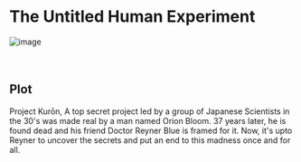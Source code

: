 # The Untitled Human Experiment
![image](https://user-images.githubusercontent.com/45509422/118387714-97255a80-b63d-11eb-818a-0b9947e76499.png)
 <br><br><br>
 ## Plot
 Project Kurōn, A top secret project led by a group of Japanese Scientists in the 30's was made real by a man named Orion Bloom. 37 years later, he is found dead and his friend Doctor Reyner Blue is framed for it. Now, it's upto Reyner to uncover the secrets and put an end to this madness once and for all.
